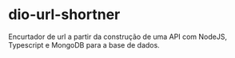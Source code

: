 # dio-url-shortner
Encurtador de url a partir da construção de uma API com NodeJS, Typescript e MongoDB para a base de dados.
